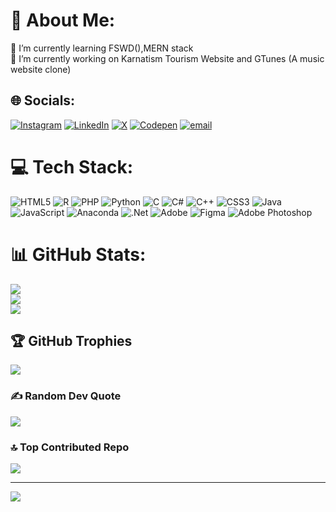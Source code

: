 # 💫 About Me:
🌱 I’m currently learning FSWD(),MERN stack<br>🔭 I’m currently working on Karnatism Tourism Website and GTunes (A music website clone)


## 🌐 Socials:
[![Instagram](https://img.shields.io/badge/Instagram-%23E4405F.svg?logo=Instagram&logoColor=white)](https://instagram.com/chethan_gowda_instaofficial) [![LinkedIn](https://img.shields.io/badge/LinkedIn-%230077B5.svg?logo=linkedin&logoColor=white)](https://www.linkedin.com/in/ChethanGowda28) [![X](https://img.shields.io/badge/X-black.svg?logo=X&logoColor=white)](https://x.com/Chetu_Gowda_28) [![Codepen](https://img.shields.io/badge/Codepen-000000?logo=codepen&logoColor=white)](https://codepen.io/Chethan-S-V) [![email](https://img.shields.io/badge/Email-D14836?logo=gmail&logoColor=white)](mailto:chethangowda.1922@gmail.com) 

# 💻 Tech Stack:
![HTML5](https://img.shields.io/badge/html5-%23E34F26.svg?style=for-the-badge&logo=html5&logoColor=white)  ![R](https://img.shields.io/badge/r-%23276DC3.svg?style=for-the-badge&logo=r&logoColor=white) ![PHP](https://img.shields.io/badge/php-%23777BB4.svg?style=for-the-badge&logo=php&logoColor=white) ![Python](https://img.shields.io/badge/python-3670A0?style=for-the-badge&logo=python&logoColor=ffdd54) ![C](https://img.shields.io/badge/c-%2300599C.svg?style=for-the-badge&logo=c&logoColor=white) ![C#](https://img.shields.io/badge/c%23-%23239120.svg?style=for-the-badge&logo=csharp&logoColor=white) ![C++](https://img.shields.io/badge/c++-%2300599C.svg?style=for-the-badge&logo=c%2B%2B&logoColor=white) ![CSS3](https://img.shields.io/badge/css3-%231572B6.svg?style=for-the-badge&logo=css3&logoColor=white) ![Java](https://img.shields.io/badge/java-%23ED8B00.svg?style=for-the-badge&logo=openjdk&logoColor=white) ![JavaScript](https://img.shields.io/badge/javascript-%23323330.svg?style=for-the-badge&logo=javascript&logoColor=%23F7DF1E) ![Anaconda](https://img.shields.io/badge/Anaconda-%2344A833.svg?style=for-the-badge&logo=anaconda&logoColor=white) ![.Net](https://img.shields.io/badge/.NET-5C2D91?style=for-the-badge&logo=.net&logoColor=white) ![Adobe](https://img.shields.io/badge/adobe-%23FF0000.svg?style=for-the-badge&logo=adobe&logoColor=white) ![Figma](https://img.shields.io/badge/figma-%23F24E1E.svg?style=for-the-badge&logo=figma&logoColor=white) ![Adobe Photoshop](https://img.shields.io/badge/adobe%20photoshop-%2331A8FF.svg?style=for-the-badge&logo=adobe%20photoshop&logoColor=white) 
# 📊 GitHub Stats:
![](https://github-readme-stats.vercel.app/api?username=ChetuGowda28&theme=dark&hide_border=true&include_all_commits=true&count_private=true)<br/>
![](https://github-readme-streak-stats.herokuapp.com/?user=ChetuGowda28&theme=dark&hide_border=true)<br/>
![](https://github-readme-stats.vercel.app/api/top-langs/?username=ChetuGowda28&theme=dark&hide_border=true&include_all_commits=true&count_private=true&layout=compact)

## 🏆 GitHub Trophies
![](https://github-profile-trophy.vercel.app/?username=ChetuGowda28&theme=radical&no-frame=false&no-bg=false&margin-w=4)

### ✍️ Random Dev Quote
![](https://quotes-github-readme.vercel.app/api?type=vetical&theme=radical)

### 🔝 Top Contributed Repo
![](https://github-contributor-stats.vercel.app/api?username=ChetuGowda28&limit=5&theme=dark&combine_all_yearly_contributions=true)

---
[![](https://visitcount.itsvg.in/api?id=ChetuGowda28&icon=0&color=0)](https://visitcount.itsvg.in)


